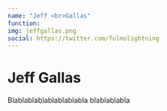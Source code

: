 ```yaml
---
name: "Jeff <br>Gallas"
function: 
img: jeffgallas.png
social: https://twitter.com/fulmolightning
---
```


# Jeff Gallas
 
Blablablablablablablabla
blablablabla
